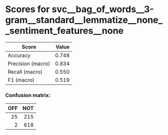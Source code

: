 # Scores for svc__bag_of_words__3-gram__standard__lemmatize__none__sentiment_features__none
|      Score      |Value|
|-----------------|----:|
|Accuracy         |0.748|
|Precision (macro)|0.834|
|Recall (macro)   |0.550|
|F1 (macro)       |0.519|

### Confusion matrix:
|OFF|NOT|
|--:|--:|
| 25|215|
|  2|618|
